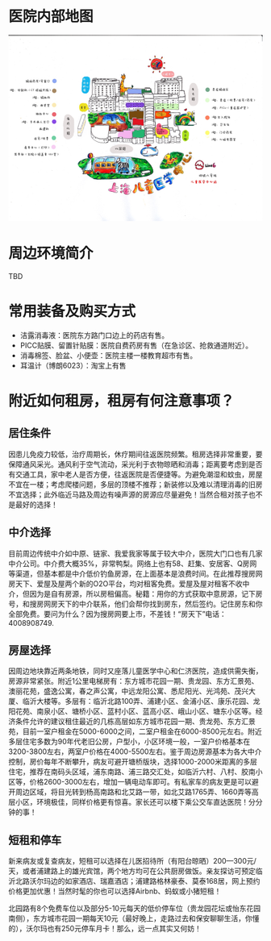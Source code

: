 # 医院内部地图
![医院内部地图](images/smcc_map.png)

# 周边环境简介
TBD

# 常用装备及购买方式
- 洁露消毒液：医院东方路门口边上的药店有售。
- PICC贴膜、留置针贴膜：医院自费药房有售（在急诊区、抢救通道附近）。
- 消毒棉签、脸盆、小便壶：医院主楼一楼教育超市有售。
- 耳温计（博朗6023）：淘宝上有售

#	附近如何租房，租房有何注意事项？
## 居住条件
因患儿免疫力较低，治疗周期长，休疗期间往返医院频繁。租房选择非常重要，要保障通风采光。通风利于空气流动，采光利于衣物晾晒和消毒；距离要考虑到是否有交通工具，家中老人是否方便，往返医院是否便捷等。为避免潮湿和蚊虫，房屋不宜在一楼；考虑爬楼问题，多层的顶楼不推荐；新装修以及难以清理消毒的旧房不宜选择；此外临近马路及周边有噪声源的房源应尽量避免！当然合租对孩子也不是最好的选择！

## 中介选择
目前周边传统中介如中原、链家、我爱我家等属于较大中介，医院大门口也有几家中介公司。中介费大概35%，非常鸭梨。网络上也有58、赶集、安居客、Q房网等渠道，但基本都是中介低价钓鱼房源，在上面基本是浪费时间。在此推荐搜房网房天下、爱屋及屋两个新的O2O平台，均对租客免费。爱屋及屋对租客不收中介，但因为是自有房源，所以房租偏高。秘籍：用你的方式获取中意房源，记下房号，和搜房网房天下的中介联系，他们会帮你找到房东，然后签约。记住房东和你全部免费。要问为什么？因为搜房网要上市，不差钱！“房天下”电话：4008908749.

## 房屋选择
因周边地块靠近两条地铁，同时又座落儿童医学中心和仁济医院，造成供需失衡，房源非常紧张。附近1公里电梯房有：东方城市花园一期、贵龙园、东方汇景苑、澳丽花苑，盛逸公寓，春之声公寓，中远龙阳公寓、悉尼阳光、光鸿苑、茂兴大厦、临沂大楼等。多层有：临沂北路100弄、浦建小区、金浦小区、康乐花园、龙阳花苑、南泉小区、塘桥小区、蓝村小区、蓝高小区、峨山小区、塘东小区等。经济条件允许的建议租住最近的几栋高层如东方城市花园一期、贵龙苑、东方汇景苑，目前一室户租金在5000-6000之间，二室户租金在6000-8500元左右。附近多层住宅多数为90年代老旧公房，户型小，小区环境一般，一室户价格基本在3200-3800左右，两室户价格在4000-5500左右。鉴于周边房源基本为各大中介控制，房价每年不断攀升，病友可避开塘桥版块，选择1000-2000米距离的多层住宅，推荐在南码头区域，浦东南路、浦三路交汇处，如临沂六村、八村、胶南小区等，价格2600-3000左右，增加一辆电动车即可。有私家车的病友更是可以避开周边区域，将目光转到杨高南路和北艾路一带，如北艾路1765弄、1660弄等高层小区，环境极佳，同样价格更有惊喜。家长还可以楼下乘公交车直达医院！分分钟的事！

## 短租和停车
新来病友或复查病友，短租可以选择在儿医招待所（有阳台晾晒）200—300元/天，或者浦建路上的雄光宾馆，两个地方均可在公共厨房做饭。亲友探访可预定临沂北路沃尔玛边的如家酒店、瑞嘉酒店；浦建路格林豪泰、莫泰168居，网上预约价格更加优惠！当然时髦的你也可以选择Airbnb、蚂蚁或小猪短租！

北园路有8个免费车位以及部分5-10元每天的低价停车位（贵龙园花坛或怡东花园南侧），东方城市花园一期每天10元（最好晚上，走路过去和保安聊聊生活，你懂的），沃尔玛也有250元停车月卡！那么，远一点其实又何妨！
